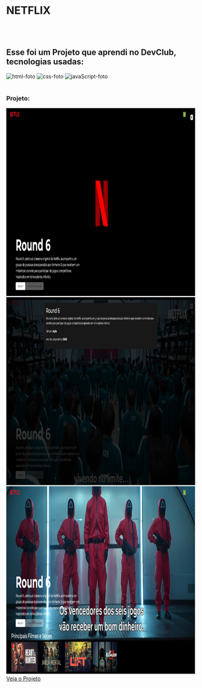 <h1>NETFLIX</h1>
<br>
<br>
<h2>Esse foi um Projeto que aprendi no DevClub, tecnologias usadas:</h2>
<img src="https://img.shields.io/badge/HTML-239120?style=for-the-badge&logo=html5&logoColor=white" alt="html-foto" />
<img src="https://img.shields.io/badge/CSS3-1572B6?style=for-the-badge&logo=css3&logoColor=white" alt="css-foto" />
<img src="https://img.shields.io/badge/JavaScript-F7DF1E?style=for-the-badge&logo=javascript&logoColor=black" alt="javaScript-foto" />
<br>
<br>
<h3>Projeto:</h3>
<img height="500px"; src="https://github.com/GabrielSNasc/NETFLIX/blob/main/img/Projeto%20NETFLIX%201.png?raw=true" alt="foto-do-projeto" />
<img height="500px"; src="https://github.com/GabrielSNasc/NETFLIX/blob/main/img/Projeto%20NETFLIX%20%20+info%202.png?raw=true" alt="foto-mais-informações" />
<img height="500px"; src="https://github.com/GabrielSNasc/NETFLIX/blob/main/img/Projeto%20NETFLIX%20prin%20filme%20e%20series%203.png?raw=true" alt="foto-principais-filmes-e-séries" />
<br>
<a href="">Veja o Projeto</a>
